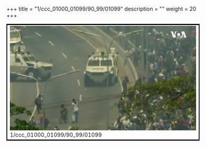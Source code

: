 +++
title = "1/ccc_01000_01099/90_99/01099"
description = ""
weight = 20
+++

<table style="border:2px solid black;max-width:800px;max-height:800px;" 
><tr><td>
<img class="center-fit-jpg"
src="/jpg_/aaa_20190430_NxaOmWaI8sI_01098.jpg">
1/ccc_01000_01099/90_99/01099
</img></td></tr></table>
